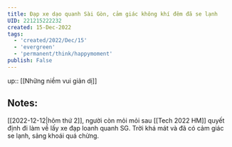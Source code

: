 ```yaml
---
title: Đạp xe dạo quanh Sài Gòn, cảm giác không khí đêm đã se lạnh
UID: 221215222232
created: 15-Dec-2022
tags:
  - 'created/2022/Dec/15'
  - 'evergreen'
  - 'permanent/think/happymoment'
publish: False
---
```

up:: [[Những niềm vui giản dị]]
## Notes:
[[2022-12-12|hôm thứ 2]], người còn mỏi mỏi sau [[Tech 2022 HM]] quyết định đi làm về lấy xe đạp loanh quanh SG. Trời khá mát và đã có cảm giác se lạnh, sảng khoái quá chừng.
